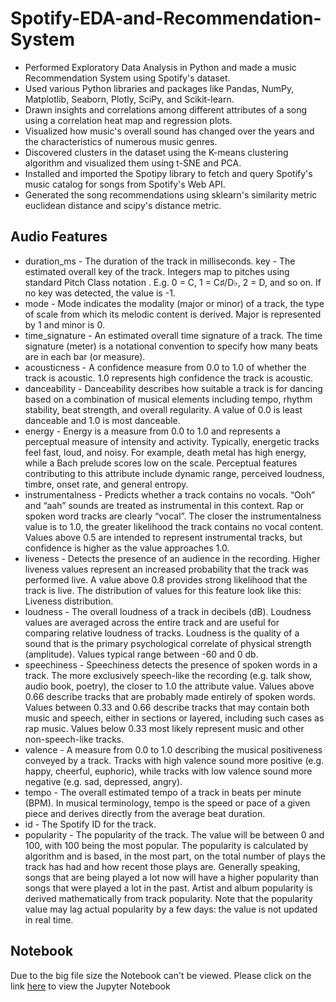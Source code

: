 # Spotify-EDA-and-Recommendation-System

- Performed Exploratory Data Analysis in Python and made a music Recommendation System using Spotify's dataset.
- Used various Python libraries and packages like Pandas, NumPy, Matplotlib, Seaborn, Plotly, SciPy, and Scikit-learn.
- Drawn insights and correlations among different attributes of a song using a correlation heat map and regression plots.
- Visualized how music's overall sound has changed over the years and the characteristics of numerous music genres.
- Discovered clusters in the dataset using the K-means clustering algorithm and visualized them using t-SNE and PCA.
- Installed and imported the Spotipy library to fetch and query Spotify's music catalog for songs from Spotify's Web API.
- Generated the song recommendations using sklearn's similarity metric euclidean distance and scipy's distance metric.

## Audio Features

- duration_ms - The duration of the track in milliseconds.
key - The estimated overall key of the track. Integers map to pitches using standard Pitch Class notation . E.g. 0 = C, 1 = C♯/D♭, 2 = D, and so on. If no key was detected, the value is -1.
- mode - Mode indicates the modality (major or minor) of a track, the type of scale from which its melodic content is derived. Major is represented by 1 and minor is 0.
- time_signature - An estimated overall time signature of a track. The time signature (meter) is a notational convention to specify how many beats are in each bar (or measure).
- acousticness - A confidence measure from 0.0 to 1.0 of whether the track is acoustic. 1.0 represents high confidence the track is acoustic.
- danceability - Danceability describes how suitable a track is for dancing based on a combination of musical elements including tempo, rhythm stability, beat strength, and overall regularity. A value of 0.0 is least danceable and 1.0 is most danceable.
- energy - Energy is a measure from 0.0 to 1.0 and represents a perceptual measure of intensity and activity. Typically, energetic tracks feel fast, loud, and noisy. For example, death metal has high energy, while a Bach prelude scores low on the scale. Perceptual features contributing to this attribute include dynamic range, perceived loudness, timbre, onset rate, and general entropy.
- instrumentalness - Predicts whether a track contains no vocals. “Ooh” and “aah” sounds are treated as instrumental in this context. Rap or spoken word tracks are clearly “vocal”. The closer the instrumentalness value is to 1.0, the greater likelihood the track contains no vocal content. Values above 0.5 are intended to represent instrumental tracks, but confidence is higher as the value approaches 1.0.
- liveness - Detects the presence of an audience in the recording. Higher liveness values represent an increased probability that the track was performed live. A value above 0.8 provides strong likelihood that the track is live. The distribution of values for this feature look like this: Liveness distribution.
- loudness - The overall loudness of a track in decibels (dB). Loudness values are averaged across the entire track and are useful for comparing relative loudness of tracks. Loudness is the quality of a sound that is the primary psychological correlate of physical strength (amplitude). Values typical range between -60 and 0 db.
- speechiness - Speechiness detects the presence of spoken words in a track. The more exclusively speech-like the recording (e.g. talk show, audio book, poetry), the closer to 1.0 the attribute value. Values above 0.66 describe tracks that are probably made entirely of spoken words. Values between 0.33 and 0.66 describe tracks that may contain both music and speech, either in sections or layered, including such cases as rap music. Values below 0.33 most likely represent music and other non-speech-like tracks.
- valence - A measure from 0.0 to 1.0 describing the musical positiveness conveyed by a track. Tracks with high valence sound more positive (e.g. happy, cheerful, euphoric), while tracks with low valence sound more negative (e.g. sad, depressed, angry).
- tempo - The overall estimated tempo of a track in beats per minute (BPM). In musical terminology, tempo is the speed or pace of a given piece and derives directly from the average beat duration.
- id - The Spotify ID for the track.
- popularity - The popularity of the track. The value will be between 0 and 100, with 100 being the most popular. The popularity is calculated by algorithm and is based, in the most part, on the total number of plays the track has had and how recent those plays are. Generally speaking, songs that are being played a lot now will have a higher popularity than songs that were played a lot in the past. Artist and album popularity is derived mathematically from track popularity. Note that the popularity value may lag actual popularity by a few days: the value is not updated in real time.

## Notebook
Due to the big file size the Notebook can't be viewed. Please click on the link [here](https://nbviewer.org/github/kshitiz311/Spotify-EDA-and-Recommendation-System/blob/main/Spotify%20EDA%20and%20Recommendation%20System.ipynb) to view the Jupyter Notebook

